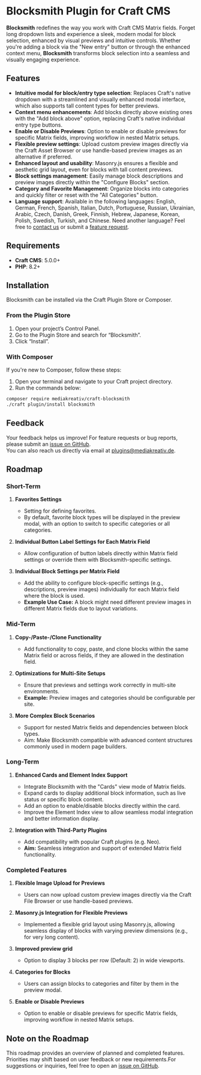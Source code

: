 # Blocksmith Plugin for Craft CMS

**Blocksmith** redefines the way you work with Craft CMS Matrix fields. Forget long dropdown lists and experience a sleek, modern modal for block selection, enhanced by visual previews and intuitive controls. Whether you're adding a block via the "New entry" button or through the enhanced context menu, **Blocksmith** transforms block selection into a seamless and visually engaging experience.

## Features

- **Intuitive modal for block/entry type selection**: Replaces Craft's native dropdown with a streamlined and visually enhanced modal interface, which also supports tall content types for better previews.
- **Context menu enhancements**: Add blocks directly above existing ones with the "Add block above" option, replacing Craft's native individual entry type buttons.
- **Enable or Disable Previews**: Option to enable or disable previews for specific Matrix fields, improving workflow in nested Matrix setups.
- **Flexible preview settings**: Upload custom preview images directly via the Craft Asset Browser or use handle-based preview images as an alternative if preferred.
- **Enhanced layout and usability**: Masonry.js ensures a flexible and aesthetic grid layout, even for blocks with tall content previews.
- **Block settings management**: Easily manage block descriptions and preview images directly within the "Configure Blocks" section.
- **Category and Favorite Management**: Organize blocks into categories and quickly filter or reset with the "All Categories" button.
- **Language support**: Available in the following languages: English, German, French, Spanish, Italian, Dutch, Portuguese, Russian, Ukrainian, Arabic, Czech, Danish, Greek, Finnish, Hebrew, Japanese, Korean, Polish, Swedish, Turkish, and Chinese. Need another language? Feel free to [contact us](mailto:plugins@mediakreativ.de) or submit a [feature request](https://github.com/mediakreativ/craft-blocksmith/issues).


## Requirements

- **Craft CMS**: 5.0.0+
- **PHP**: 8.2+

## Installation

Blocksmith can be installed via the Craft Plugin Store or Composer.

### From the Plugin Store

1. Open your project’s Control Panel.
2. Go to the Plugin Store and search for “Blocksmith”.
3. Click “Install”.

### With Composer

If you're new to Composer, follow these steps:

1. Open your terminal and navigate to your Craft project directory.
2. Run the commands below:

```bash
composer require mediakreativ/craft-blocksmith
./craft plugin/install blocksmith
```

## Feedback

Your feedback helps us improve! For feature requests or bug reports, please submit an [issue on GitHub](https://github.com/mediakreativ/craft-blocksmith/issues).  
You can also reach us directly via email at [plugins@mediakreativ.de](mailto:plugins@mediakreativ.de).

## Roadmap

### Short-Term

1. **Favorites Settings**
   - Setting for defining favorites.
   - By default, favorite block types will be displayed in the preview modal, with an option to switch to specific categories or all categories.

2. **Individual Button Label Settings for Each Matrix Field**
   - Allow configuration of button labels directly within Matrix field settings or override them with Blocksmith-specific settings.

3. **Individual Block Settings per Matrix Field**
   - Add the ability to configure block-specific settings (e.g., descriptions, preview images) individually for each Matrix field where the block is used.
   - **Example Use Case:** A block might need different preview images in different Matrix fields due to layout variations.

### Mid-Term

1. **Copy-/Paste-/Clone Functionality**
   - Add functionality to copy, paste, and clone blocks within the same Matrix field or across fields, if they are allowed in the destination field.

2. **Optimizations for Multi-Site Setups**
   - Ensure that previews and settings work correctly in multi-site environments.
   - **Example:** Preview images and categories should be configurable per site.
3. **More Complex Block Scenarios**
   - Support for nested Matrix fields and dependencies between block types.
   - Aim: Make Blocksmith compatible with advanced content structures commonly used in modern page builders.


### Long-Term

1. **Enhanced Cards and Element Index Support**
   - Integrate Blocksmith with the "Cards" view mode of Matrix fields.
   - Expand cards to display additional block information, such as live status or specific block content.
   - Add an option to enable/disable blocks directly within the card.
   - Improve the Element Index view to allow seamless modal integration and better information display.

2. **Integration with Third-Party Plugins**
   - Add compatibility with popular Craft plugins (e.g. Neo).
   - **Aim:** Seamless integration and support of extended Matrix field functionality.

### Completed Features

1. **Flexible Image Upload for Previews**
   - Users can now upload custom preview images directly via the Craft File Browser or use handle-based previews.

2. **Masonry.js Integration for Flexible Previews**
   - Implemented a flexible grid layout using Masonry.js, allowing seamless display of blocks with varying preview dimensions (e.g., for very long content).

3. **Improved preview grid**
   - Option to display 3 blocks per row (Default: 2) in wide viewports.

4. **Categories for Blocks**
   - Users can assign blocks to categories and filter by them in the preview modal.
4. **Enable or Disable Previews**
   - Option to enable or disable previews for specific Matrix fields, improving workflow in nested Matrix setups.


## Note on the Roadmap

This roadmap provides an overview of planned and completed features. Priorities may shift based on user feedback or new requirements.For suggestions or inquiries, feel free to open an [issue on GitHub](https://github.com/mediakreativ/craft-blocksmith/issues).
